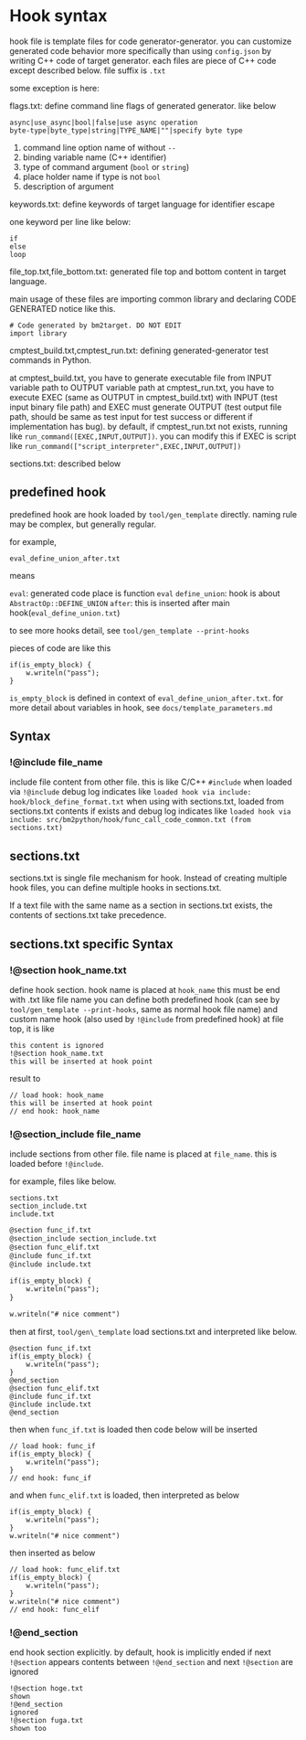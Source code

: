 # Hook syntax

hook file is template files for code generator-generator.
you can customize generated code behavior more specifically than using `config.json` by writing C++ code of target generator.
each files are piece of C++ code except described below. file suffix is `.txt`

some exception is here:

flags.txt: define command line flags of generated generator. like below

```
async|use_async|bool|false|use async operation
byte-type|byte_type|string|TYPE_NAME|""|specify byte type
```

1. command line option name of without `--`
2. binding variable name (C++ identifier)
3. type of command argument (`bool` or `string`)
4. place holder name if type is not `bool`
5. description of argument

keywords.txt: define keywords of target language for identifier escape

one keyword per line like below:

```
if
else
loop
```

file_top.txt,file_bottom.txt: generated file top and bottom content in target language.

main usage of these files are importing common library and declaring CODE GENERATED notice like this.

```
# Code generated by bm2target. DO NOT EDIT
import library
```

cmptest_build.txt,cmptest_run.txt: defining generated-generator test commands in Python.

at cmptest_build.txt, you have to generate executable file from INPUT variable path to OUTPUT variable path
at cmptest_run.txt, you have to execute EXEC (same as OUTPUT in cmptest_build.txt) with INPUT (test input binary file path) and EXEC must generate OUTPUT (test output file path, should be same as test input for test success or different if implementation has bug). by default, if cmptest_run.txt not exists, running like `run_command([EXEC,INPUT,OUTPUT])`. you can modify this if EXEC is script like `run_command(["script_interpreter",EXEC,INPUT,OUTPUT])`

sections.txt: described below

## predefined hook

predefined hook are hook loaded by `tool/gen_template` directly.
naming rule may be complex, but generally regular.

for example,

`eval_define_union_after.txt`

means

`eval`: generated code place is function `eval`
`define_union`: hook is about `AbstractOp::DEFINE_UNION`
`after`: this is inserted after main hook(`eval_define_union.txt`)

to see more hooks detail, see `tool/gen_template --print-hooks`

pieces of code are like this

```
if(is_empty_block) {
    w.writeln("pass");
}
```

`is_empty_block` is defined in context of `eval_define_union_after.txt`.
for more detail about variables in hook, see `docs/template_parameters.md`

## Syntax

### !@include file_name

include file content from other file. this is like C/C++ `#include`
when loaded via `!@include` debug log indicates like `loaded hook via include: hook/block_define_format.txt`
when using with sections.txt, loaded from sections.txt contents if exists and debug log indicates like `loaded hook via include: src/bm2python/hook/func_call_code_common.txt (from sections.txt)`

## sections.txt

sections.txt is single file mechanism for hook.
Instead of creating multiple hook files, you can define multiple hooks in sections.txt.

If a text file with the same name as a section in sections.txt exists, the contents of sections.txt take precedence.

## sections.txt specific Syntax

### !@section hook_name.txt

define hook section. hook name is placed at `hook_name`
this must be end with .txt like file name
you can define both predefined hook (can see by `tool/gen_template --print-hooks`, same as normal hook file name) and custom name hook (also used by `!@include` from predefined hook)
at file top, it is like

```
this content is ignored
!@section hook_name.txt
this will be inserted at hook point
```

result to

```
// load hook: hook_name
this will be inserted at hook point
// end hook: hook_name
```

### !@section_include file_name

include sections from other file. file name is placed at `file_name`. this is loaded before `!@include`.

for example, files like below.

```ls
sections.txt
section_include.txt
include.txt
```

```sections.txt
@section func_if.txt
@section_include section_include.txt
@section func_elif.txt
@include func_if.txt
@include include.txt
```

```section_include.txt
if(is_empty_block) {
    w.writeln("pass");
}
```

```include.txt
w.writeln("# nice comment")
```

then at first, `tool/gen\_template` load sections.txt and interpreted like below.

```sections.txt(internal representation image)
@section func_if.txt
if(is_empty_block) {
    w.writeln("pass");
}
@end_section
@section func_elif.txt
@include func_if.txt
@include include.txt
@end_section
```

then when `func_if.txt` is loaded then code below will be inserted

```inserted code of func_if
// load hook: func_if
if(is_empty_block) {
    w.writeln("pass");
}
// end hook: func_if
```

and when `func_elif.txt` is loaded, then interpreted as below

```func_elif.txt(internal representation image)
if(is_empty_block) {
    w.writeln("pass");
}
w.writeln("# nice comment")
```

then inserted as below

```inserted code of func_elif.txt
// load hook: func_elif.txt
if(is_empty_block) {
    w.writeln("pass");
}
w.writeln("# nice comment")
// end hook: func_elif
```

### !@end_section

end hook section explicitly.
by default, hook is implicitly ended if next `!@section` appears
contents between `!@end_section` and next `!@section` are ignored

```
!@section hoge.txt
shown
!@end_section
ignored
!@section fuga.txt
shown too
```
